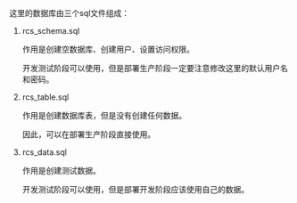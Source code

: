 这里的数据库由三个sql文件组成：

1. rcs_schema.sql
  
   作用是创建空数据库、创建用户、设置访问权限。
   
   开发测试阶段可以使用，但是部署生产阶段一定要注意修改这里的默认用户名和密码。

2. rcs_table.sql

   作用是创建数据库表，但是没有创建任何数据。
   
   因此，可以在部署生产阶段直接使用。
 
3. rcs_data.sql

   作用是创建测试数据。
   
   开发测试阶段可以使用，但是部署开发阶段应该使用自己的数据。
